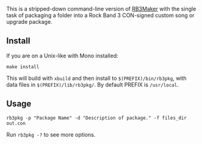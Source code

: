 This is a stripped-down command-line version of
[RB3Maker](http://rockband.scorehero.com/forum/viewtopic.php?t=34542)
with the single task of packaging a folder into a Rock Band 3 CON-signed custom
song or upgrade package.

## Install

If you are on a Unix-like with Mono installed:

    make install

This will build with `xbuild` and then install to `$(PREFIX)/bin/rb3pkg`,
with data files in `$(PREFIX)/lib/rb3pkg/`. By default PREFIX is `/usr/local`.

## Usage

    rb3pkg -p "Package Name" -d "Description of package." -f files_dir out.con

Run `rb3pkg -?` to see more options.
